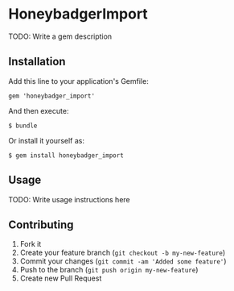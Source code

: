 # HoneybadgerImport

TODO: Write a gem description

## Installation

Add this line to your application's Gemfile:

    gem 'honeybadger_import'

And then execute:

    $ bundle

Or install it yourself as:

    $ gem install honeybadger_import

## Usage

TODO: Write usage instructions here

## Contributing

1. Fork it
2. Create your feature branch (`git checkout -b my-new-feature`)
3. Commit your changes (`git commit -am 'Added some feature'`)
4. Push to the branch (`git push origin my-new-feature`)
5. Create new Pull Request
